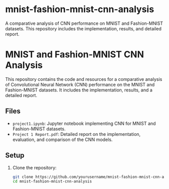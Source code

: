 # mnist-fashion-mnist-cnn-analysis
A comparative analysis of CNN performance on MNIST and Fashion-MNIST datasets. This repository includes the implementation, results, and detailed report.


# MNIST and Fashion-MNIST CNN Analysis

This repository contains the code and resources for a comparative analysis of Convolutional Neural Network (CNN) performance on the MNIST and Fashion-MNIST datasets. It includes the implementation, results, and a detailed report.

## Files

- `project1.ipynb`: Jupyter notebook implementing CNN for MNIST and Fashion-MNIST datasets.
- `Project 1 Report.pdf`: Detailed report on the implementation, evaluation, and comparison of the CNN models.

## Setup

1. Clone the repository:
   ```bash
   git clone https://github.com/yourusername/mnist-fashion-mnist-cnn-analysis.git
   cd mnist-fashion-mnist-cnn-analysis

